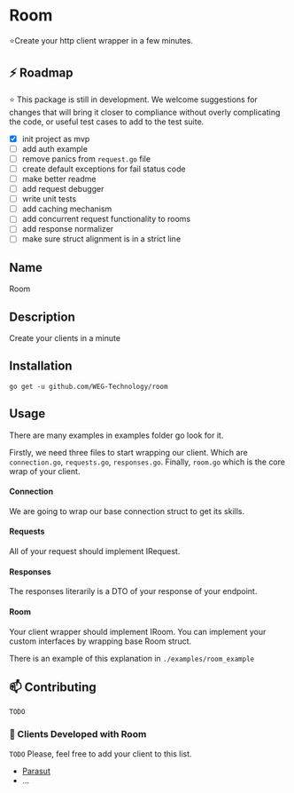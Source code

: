 # Room
⭐️Create your http client wrapper in a few minutes.

## ⚡️ Roadmap

⭐️ This package is still in development. We welcome suggestions for changes that will bring it closer to compliance without overly complicating the code, or useful test cases to add to the test suite.

- [x] init project as mvp
- [ ] add auth example
- [ ] remove panics from `request.go` file
- [ ] create default exceptions for fail status code
- [ ] make better readme
- [ ] add request debugger
- [ ] write unit tests
- [ ] add caching mechanism
- [ ] add concurrent request functionality to rooms
- [ ] add response normalizer
- [ ] make sure struct alignment is in a strict line

## Name
Room

## Description
Create your clients in a minute

## Installation
`go get -u github.com/WEG-Technology/room`

## Usage
There are many examples in examples folder go look for it.

Firstly, we need three files to start wrapping our client. Which are `connection.go`, `requests.go`, `responses.go`.
Finally, `room.go` which is the core wrap of your client.

#### Connection
We are going to wrap our base connection struct to get its skills.

#### Requests
All of your request should implement IRequest.

#### Responses
The responses literarily is a DTO of your response of your endpoint.

#### Room
Your client wrapper should implement IRoom. You can implement your custom interfaces by wrapping base Room struct.

There is an example of this explanation in `./examples/room_example`

## 📫 Contributing
```TODO```

### 🧬 Clients Developed with Room
```TODO```
Please, feel free to add your client to this list.
- [Parasut](https://github.com/yahya077/parasut)
- ...